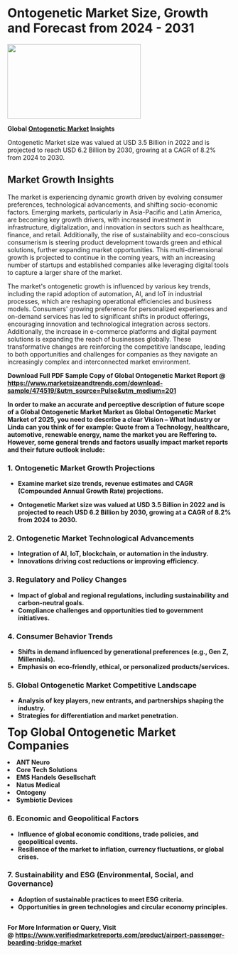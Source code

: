 <H1>Ontogenetic Market Size, Growth and Forecast from 2024 - 2031</H1><img class="aligncenter size-medium wp-image-584254" src="https://thirdeyenews.in/wp-content/uploads/2024/09/Global-Market-Research-300x168.jpeg" alt="" width="300" height="168" /><p><strong>Global&nbsp;<a href="https://www.marketsizeandtrends.com/download-sample/474519/&amp;utm_source=Pulse&amp;utm_medium=201">Ontogenetic Market</a> Insights</strong></p><p>Ontogenetic Market size was valued at USD 3.5 Billion in 2022 and is projected to reach USD 6.2 Billion by 2030, growing at a CAGR of 8.2% from 2024 to 2030.</p><p><h2>Market Growth Insights</h2> <p>The market is experiencing dynamic growth driven by evolving consumer preferences, technological advancements, and shifting socio-economic factors. Emerging markets, particularly in Asia-Pacific and Latin America, are becoming key growth drivers, with increased investment in infrastructure, digitalization, and innovation in sectors such as healthcare, finance, and retail. Additionally, the rise of sustainability and eco-conscious consumerism is steering product development towards green and ethical solutions, further expanding market opportunities. This multi-dimensional growth is projected to continue in the coming years, with an increasing number of startups and established companies alike leveraging digital tools to capture a larger share of the market.</p> <p><strong></strong></p> <p>The market's ontogenetic growth is influenced by various key trends, including the rapid adoption of automation, AI, and IoT in industrial processes, which are reshaping operational efficiencies and business models. Consumers' growing preference for personalized experiences and on-demand services has led to significant shifts in product offerings, encouraging innovation and technological integration across sectors. Additionally, the increase in e-commerce platforms and digital payment solutions is expanding the reach of businesses globally. These transformative changes are reinforcing the competitive landscape, leading to both opportunities and challenges for companies as they navigate an increasingly complex and interconnected market environment.</p> <p><strong></p><p><span class=""><strong>Download Full PDF Sample Copy of Global Ontogenetic Market Report</strong> @ <a href="https://www.marketsizeandtrends.com/download-sample/474519/&amp;utm_source=Pulse&amp;utm_medium=201" target="_blank">https://www.marketsizeandtrends.com/download-sample/474519/&amp;utm_source=Pulse&amp;utm_medium=201</a></span></p><p>In order to make an accurate and perceptive description of future scope of a Global&nbsp;Ontogenetic Market Market as Global&nbsp;Ontogenetic Market Market of 2025, you need to describe a clear Vision &ndash; What Industry or Linda can you think of for example: Quote from a Technology, healthcare, automotive, renewable energy, name the market you are Reffering to. However, some general trends and factors usually impact market reports and their future outlook include:</p><h3>1.&nbsp;<strong>Ontogenetic Market Growth Projections</strong></h3><ul><li>Examine market size trends, revenue estimates and CAGR (Compounded Annual Growth Rate) projections.</li><li><p>Ontogenetic Market size was valued at USD 3.5 Billion in 2022 and is projected to reach USD 6.2 Billion by 2030, growing at a CAGR of 8.2% from 2024 to 2030.</p></li></ul><h3>2.&nbsp;<strong>Ontogenetic Market Technological Advancements</strong></h3><ul><li>Integration of AI, IoT, blockchain, or automation in the industry.</li><li>Innovations driving cost reductions or improving efficiency.</li></ul><h3>3.&nbsp;<strong>Regulatory and Policy Changes</strong></h3><ul><li>Impact of global and regional regulations, including sustainability and carbon-neutral goals.</li><li>Compliance challenges and opportunities tied to government initiatives.</li></ul><h3>4.&nbsp;<strong>Consumer Behavior Trends</strong></h3><ul><li>Shifts in demand influenced by generational preferences (e.g., Gen Z, Millennials).</li><li>Emphasis on eco-friendly, ethical, or personalized products/services.</li></ul><h3>5.&nbsp;<strong>Global Ontogenetic Market Competitive Landscape</strong></h3><ul><li>Analysis of key players, new entrants, and partnerships shaping the industry.</li><li>Strategies for differentiation and market penetration.</li></ul><p data-pm-slice="1 1 []"><span style="color: inherit; font-family: inherit; font-size: 25px;">Top Global Ontogenetic Market Companies</span></p><div class="" data-test-id=""><p><li>ANT Neuro</li><li> Core Tech Solutions</li><li> EMS Handels Gesellschaft</li><li> Natus Medical</li><li> Ontogeny</li><li> Symbiotic Devices</li></p></div><h3>6.&nbsp;<strong>Economic and Geopolitical Factors</strong></h3><ul><li>Influence of global economic conditions, trade policies, and geopolitical events.</li><li>Resilience of the market to inflation, currency fluctuations, or global crises.</li></ul><h3>7.&nbsp;<strong>Sustainability and ESG (Environmental, Social, and Governance)</strong></h3><ul><li>Adoption of sustainable practices to meet ESG criteria.</li><li>Opportunities in green technologies and circular economy principles.</li></ul><h2><strong style="font-size: 14px;">For More Information or Query, Visit @&nbsp;</strong><a style="background-color: #ffffff; font-size: 14px;" href="https://www.marketsizeandtrends.com/report/ontogenetic-market/" target="_blank">https://www.verifiedmarketreports.com/product/airport-passenger-boarding-bridge-market</a></h2>
